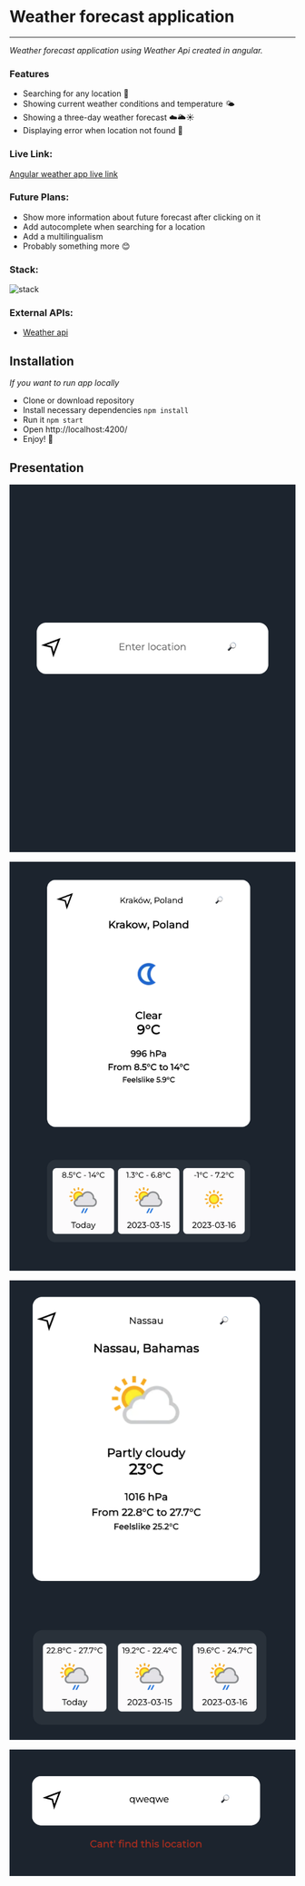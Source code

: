 # Weather forecast application

---

_Weather forecast application using Weather Api created in angular._

### Features

- Searching for any location 🗿 
- Showing current weather conditions and temperature 🌤 ️
- Showing a three-day weather forecast ☁️🌥️☀️
- Displaying error when location not found 🚫

### Live Link:
[Angular weather app live link](https://angularweatherapplication.netlify.app)

### Future Plans:
- Show more information about future forecast after clicking on it
- Add autocomplete when searching for a location
- Add a multilingualism
- Probably something more 😊

### Stack:
![stack](https://skillicons.dev/icons?i=typescript,angular)

### External APIs:
- [Weather api](https://www.weatherapi.com/)

## Installation
_If you want to run app locally_
- Clone or download repository
- Install necessary dependencies ```npm install``` 
- Run it  ``` npm start ```
- Open http://localhost:4200/
- Enjoy! 🎉

## Presentation
![Screenshot1](https://raw.githubusercontent.com/ajgoras/angular-weather-app/main/screenshots/1.png)

![Screenshot2](https://raw.githubusercontent.com/ajgoras/angular-weather-app/main/screenshots/2.png)

![Screenshot3](https://raw.githubusercontent.com/ajgoras/angular-weather-app/main/screenshots/3.png)

![Screenshot4](https://raw.githubusercontent.com/ajgoras/angular-weather-app/main/screenshots/4.png)